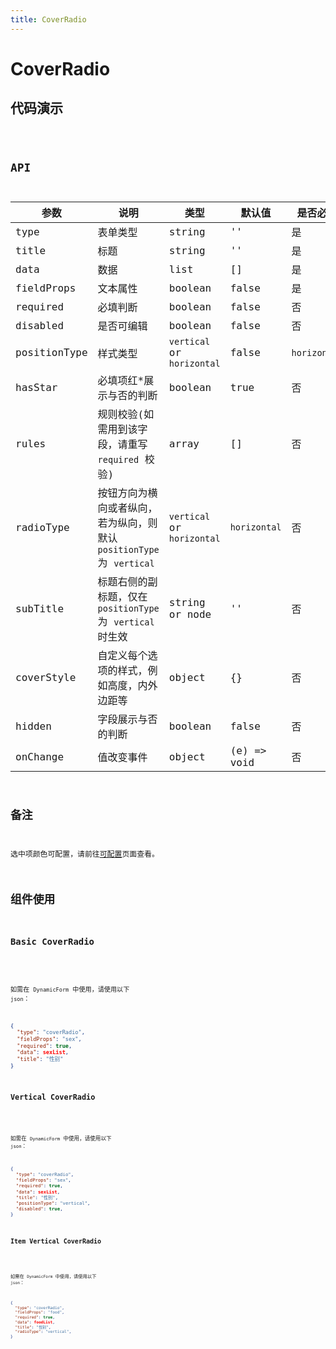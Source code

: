 ```yaml
---
title: CoverRadio
---
```


# CoverRadio

## 代码演示

<code src="./demo/index.tsx" />

## API

| 参数         | 说明                                                                  | 类型                       | 默认值       | 是否必填     |
| ------------ | --------------------------------------------------------------------- | -------------------------- | ------------ | ------------ |
| type         | 表单类型                                                              | string                     | ''           | 是           |
| title        | 标题                                                                  | string                     | ''           | 是           |
| data         | 数据                                                                  | list                       | []           | 是           |
| fieldProps   | 文本属性                                                              | boolean                    | false        | 是           |
| required     | 必填判断                                                              | boolean                    | false        | 否           |
| disabled     | 是否可编辑                                                            | boolean                    | false        | 否           |
| positionType | 样式类型                                                              | `vertical` or `horizontal` | false        | `horizontal` |
| hasStar      | 必填项红\*展示与否的判断                                              | boolean                    | true         | 否           |
| rules        | 规则校验(如需用到该字段，请重写 `required` 校验)                      | array                      | []           | 否           |
| radioType    | 按钮方向为横向或者纵向，若为纵向，则默认 `positionType` 为 `vertical` | `vertical` or `horizontal` | `horizontal` | 否           |
| subTitle     | 标题右侧的副标题，仅在 `positionType` 为 `vertical` 时生效            | string or node             | ''           | 否           |
| coverStyle   | 自定义每个选项的样式，例如高度，内外边距等                            | object                     | {}           | 否           |
| hidden       | 字段展示与否的判断                                                    | boolean                    | false        | 否           |
| onChange     | 值改变事件                                                            | object                     | (e) => void  | 否           |

## 备注

选中项颜色可配置，请前往[可配置](https://dform.alitajs.com/setting)页面查看。

## 组件使用

### Basic CoverRadio

<code src="./demo/basicRadio.tsx" />

如需在 `DynamicForm` 中使用，请使用以下 `json`：

```json
{
  "type": "coverRadio",
  "fieldProps": "sex",
  "required": true,
  "data": sexList,
  "title": "性别"
}
```

### Vertical CoverRadio

<code src="./demo/vertical.tsx" />

如需在 `DynamicForm` 中使用，请使用以下 `json`：

```json
{
  "type": "coverRadio",
  "fieldProps": "sex",
  "required": true,
  "data": sexList,
  "title": "性别",
  "positionType": "vertical",
  "disabled": true,
}
```

### Item Vertical CoverRadio

<code src="./demo/itemVertical.tsx" />

如需在 `DynamicForm` 中使用，请使用以下 `json`：

```json
{
  "type": "coverRadio",
  "fieldProps": "food",
  "required": true,
  "data": foodList,
  "title": "性别",
  "radioType": "vertical",
}
```